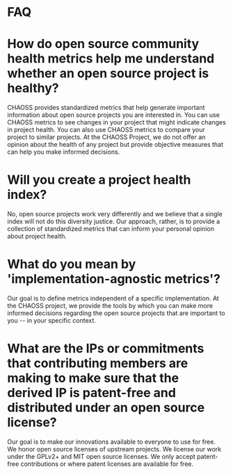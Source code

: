 # FAQ

# How do open source community health metrics help me understand whether an open source project is healthy?
CHAOSS provides standardized metrics that help generate important information about open source projects you are interested in. You can use CHAOSS metrics to see changes in your project that might indicate changes in project health. You can also use CHAOSS metrics to compare your project to similar projects. At the CHAOSS Project, we do not offer an opinion about the health of any project but provide objective measures that can help you make informed decisions.

# Will you create a project health index?
No, open source projects work very differently and we believe that a single index will not do this diversity justice. Our approach, rather, is to provide a collection of standardized metrics that can inform your personal opinion about project health.

# What do you mean by 'implementation-agnostic metrics'?
Our goal is to define metrics independent of a specific implementation. At the CHAOSS project, we provide the tools by which you can make more informed decisions regarding the open source projects that are important to you -- in your specific context.

# What are the IPs or commitments that contributing members are making to make sure that the derived IP is patent-free and distributed under an open source license?
Our goal is to make our innovations available to everyone to use for free. We honor open source licenses of upstream projects. We license our work under the GPLv2+ and MIT open source licenses. We only accept patent-free contributions or where patent licenses are available for free.